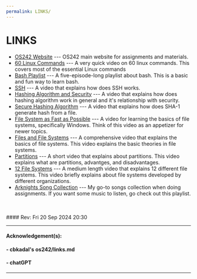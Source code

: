 ```yaml
---
permalink: LINKS/
---
```


# LINKS

- [OS242 Website](https://os.vlsm.org/) --- OS242 main website for assignments and materials.
- [60 Linux Commands](https://www.youtube.com/watch?v=gd7BXuUQ91w&list=WL&index=1) --- A very quick video on 60 linux commands. This covers most of the essential Linux commands
- [Bash Playlist](https://youtube.com/playlist?list=PLIhvC56v63IKioClkSNDjW7iz-6TFvLwS&si=uRHWw1Bd3HW-izdy) --- A five-episode-long playlist about bash. This is a basic and fun way to learn bash.
- [SSH](https://www.youtube.com/watch?v=ORcvSkgdA58) --- A video that explains how does SSH works.
- [Hashing Algorithm and Security](https://www.youtube.com/watch?v=b4b8ktEV4Bg) --- A video that explains how does hashing algorithm work in general and it's relationship with security.
- [Secure Hashing Algorithm](https://www.youtube.com/watch?v=DMtFhACPnTY) --- A video that explains how does SHA-1 generate hash from a file.
- [File System as Fast as Possible](https://www.youtube.com/watch?v=BV0-EPUYuQc) --- A video for learning the basics of file systems, specifically Windows. Think of this video as an appetizer for newer topics.
- [Files and File Systems](https://www.youtube.com/watch?v=KN8YgJnShPM&list=WL&index=3) --- A comprehensive video that explains the basics of file systems. This video explains the basic theories in file systems.
- [Partitions](https://www.youtube.com/watch?v=AeUM4kR67XQ&list=WL&index=2) --- A short video that explains about partitions. This video explains what are partitions, advantges, and disadvantages.
- [12 File Systems](https://www.youtube.com/watch?v=_h30HBYxtws&list=WL&index=1) --- A medium length video that explains 12 different file systems. This video briefly explains about file systems developed by different organizations.
- [Arknights Song Collection](https://youtube.com/playlist?list=PLYNMFG-_-1eOIeGjijtuTe124edSM1CZu&si=eP-pykvQBsP6iP_X) --- My go-to songs collection when doing assignments. If you want some music to listen, go check out this playlist.

<br>
<br>
#### Rev: Fri 20 Sep 2024 20:30
<hr>

#### Acknowledgement(s):

#### - cbkadal's os242/links.md

#### - chatGPT

<hr>
